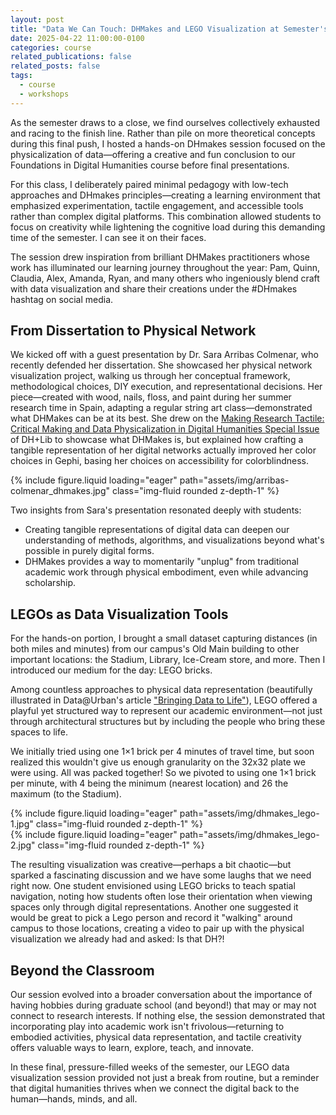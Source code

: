 ```yaml
---
layout: post
title: "Data We Can Touch: DHMakes and LEGO Visualization at Semester's End"
date: 2025-04-22 11:00:00-0100
categories: course
related_publications: false
related_posts: false
tags:
  - course
  - workshops
---
```

As the semester draws to a close, we find ourselves collectively exhausted and racing to the finish line. Rather than pile on more theoretical concepts during this final push, I hosted a hands-on DHmakes session focused on the physicalization of data—offering a creative and fun conclusion to our Foundations in Digital Humanities course before final presentations.

For this class, I deliberately paired minimal pedagogy with low-tech approaches and DHmakes principles—creating a learning environment that emphasized experimentation, tactile engagement, and accessible tools rather than complex digital platforms. This combination allowed students to focus on creativity while lightening the cognitive load during this demanding time of the semester. I can see it on their faces.

The session drew inspiration from brilliant DHMakes practitioners whose work has illuminated our learning journey throughout the year: Pam, Quinn, Claudia, Alex, Amanda, Ryan, and many others who ingeniously blend craft with data visualization and share their creations under the #DHmakes hashtag on social media.

## From Dissertation to Physical Network

We kicked off with a guest presentation by Dr. Sara Arribas Colmenar, who recently defended her dissertation. She showcased her physical network visualization project, walking us through her conceptual framework, methodological choices, DIY execution, and representational decisions. Her piece—created with wood, nails, floss, and paint during her summer research time in Spain, adapting a regular string art class—demonstrated what DHMakes can be at its best. She drew on the [Making Research Tactile: Critical Making and Data Physicalization in Digital Humanities Special Issue](https://dhandlib.org/making-research-tactile-critical-making-and-data-physicalization-in-digital-humanities/) of DH+Lib to showcase what DHMakes is, but explained how crafting a tangible representation of her digital networks actually improved her color choices in Gephi, basing her choices on accessibility for colorblindness.

<div class="row mt-3">
    <div class="col-sm mt-3 mt-md-0">
        {% include figure.liquid loading="eager" path="assets/img/arribas-colmenar_dhmakes.jpg" class="img-fluid rounded z-depth-1" %}
    </div>
</div>

Two insights from Sara's presentation resonated deeply with students:
- Creating tangible representations of digital data can deepen our understanding of methods, algorithms, and visualizations beyond what's possible in purely digital forms.
- DHMakes provides a way to momentarily "unplug" from traditional academic work through physical embodiment, even while advancing scholarship.

## LEGOs as Data Visualization Tools

For the hands-on portion, I brought a small dataset capturing distances (in both miles and minutes) from our campus's Old Main building to other important locations: the Stadium, Library, Ice-Cream store, and more. Then I introduced our medium for the day: LEGO bricks.

Among countless approaches to physical data representation (beautifully illustrated in Data@Urban's article ["Bringing Data to Life"](https://urban-institute.medium.com/bringing-data-to-life-physical-data-projects-at-urban-2afe193bd038)), LEGO offered a playful yet structured way to represent our academic environment—not just through architectural structures but by including the people who bring these spaces to life.

We initially tried using one 1×1 brick per 4 minutes of travel time, but soon realized this wouldn't give us enough granularity on the 32x32 plate we were using. All was packed together! So we pivoted to using one 1×1 brick per minute, with 4 being the minimum (nearest location) and 26 the maximum (to the Stadium).

<div class="row mt-3">
    <div class="col-sm mt-3 mt-md-0">
        {% include figure.liquid loading="eager" path="assets/img/dhmakes_lego-1.jpg" class="img-fluid rounded z-depth-1" %}
    </div>
    <div class="col-sm mt-3 mt-md-0">
        {% include figure.liquid loading="eager" path="assets/img/dhmakes_lego-2.jpg" class="img-fluid rounded z-depth-1" %}
    </div>
</div>

The resulting visualization was creative—perhaps a bit chaotic—but sparked a fascinating discussion and we have some laughs that we need right now. One student envisioned using LEGO bricks to teach spatial navigation, noting how students often lose their orientation when viewing spaces only through digital representations. Another one suggested it would be great to pick a Lego person and record it "walking" around campus to those locations, creating a video to pair up with the physical visualization we already had and asked: Is that DH?!

## Beyond the Classroom

Our session evolved into a broader conversation about the importance of having hobbies during graduate school (and beyond!) that may or may not connect to research interests. If nothing else, the session demonstrated that incorporating play into academic work isn't frivolous—returning to embodied activities, physical data representation, and tactile creativity offers valuable ways to learn, explore, teach, and innovate.

In these final, pressure-filled weeks of the semester, our LEGO data visualization session provided not just a break from routine, but a reminder that digital humanities thrives when we connect the digital back to the human—hands, minds, and all.